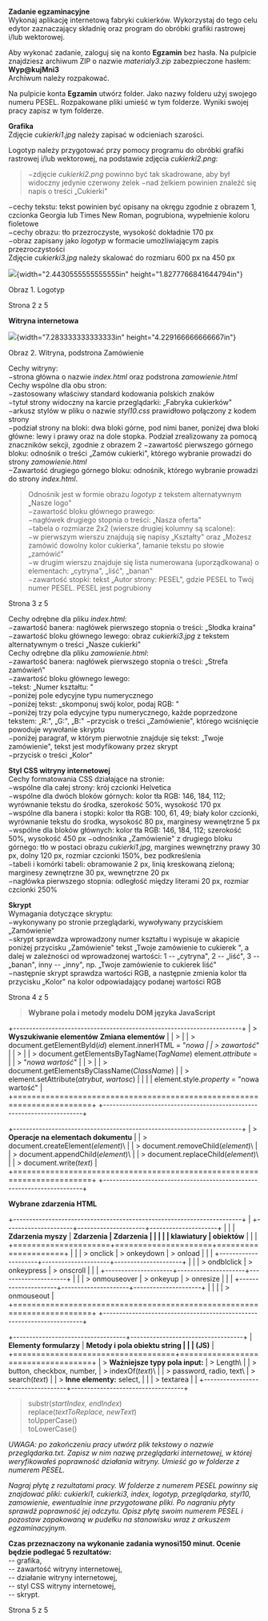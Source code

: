 **Zadanie egzaminacyjne**\
Wykonaj aplikację internetową fabryki cukierków. Wykorzystaj do tego
celu edytor zaznaczający składnię oraz program do obróbki grafiki
rastrowej i/lub wektorowej.

Aby wykonać zadanie, zaloguj się na konto **Egzamin** bez hasła. Na
pulpicie znajdziesz archiwum ZIP o nazwie *materialy3.zip* zabezpieczone
hasłem: **Wyp@kujMni3**\
Archiwum należy rozpakować.

Na pulpicie konta **Egzamin** utwórz folder. Jako nazwy folderu użyj
swojego numeru PESEL. Rozpakowane pliki umieść w tym folderze. Wyniki
swojej pracy zapisz w tym folderze.

**Grafika**\
Zdjęcie *cukierki1.jpg* należy zapisać w odcieniach szarości.

Logotyp należy przygotować przy pomocy programu do obróbki grafiki
rastrowej i/lub wektorowej, na podstawie zdjęcia *cukierki2.png*:

> −zdjęcie *cukierki2.png* powinno być tak skadrowane, aby był widoczny
> jedynie czerwony żelek −nad żelkiem powinien znaleźć się napis o
> treści „Cukierki"

−cechy tekstu: tekst powinien być opisany na okręgu zgodnie z obrazem 1,
czcionka Georgia lub Times New Roman, pogrubiona, wypełnienie koloru
fioletowe\
−cechy obrazu: tło przezroczyste, wysokość dokładnie 170 px\
−obraz zapisany jako *logotyp* w formacie umożliwiającym zapis
przezroczystości\
Zdjęcie *cukierki3.jpg* należy skalować do rozmiaru 600 px na 450 px

![](vertopal_cffd48df1a914818a5c3ae95c2811385/media/image1.png){width="2.4430555555555555in"
height="1.8277766841644794in"}

Obraz 1. Logotyp

Strona 2 z 5

**Witryna internetowa**

![](vertopal_cffd48df1a914818a5c3ae95c2811385/media/image2.png){width="7.283333333333333in"
height="4.229166666666667in"}

Obraz 2. Witryna, podstrona Zamówienie

Cechy witryny:\
−strona główna o nazwie *index.html* oraz podstrona *zamowienie.html*\
Cechy wspólne dla obu stron:\
−zastosowany właściwy standard kodowania polskich znaków\
−tytuł strony widoczny na karcie przeglądarki: „Fabryka cukierków"\
−arkusz stylów w pliku o nazwie *styl10.css* prawidłowo połączony z
kodem strony\
−podział strony na bloki: dwa bloki górne, pod nimi baner, poniżej dwa
bloki główne: lewy i prawy oraz na dole stopka. Podział zrealizowany za
pomocą znaczników sekcji, zgodnie z obrazem 2 −zawartość pierwszego
górnego bloku: odnośnik o treści „Zamów cukierki", którego wybranie
prowadzi do strony *zamowienie.html*\
−Zawartość drugiego górnego bloku: odnośnik, którego wybranie prowadzi
do strony *index.html*.

> Odnośnik jest w formie obrazu *logotyp* z tekstem alternatywnym „Nasze
> logo"\
> −zawartość bloku głównego prawego:\
> −nagłówek drugiego stopnia o treści: „Nasza oferta"\
> −tabela o rozmiarze 2x2 (wiersze drugiej kolumny są scalone):\
> −w pierwszym wierszu znajdują się napisy „Kształty" oraz „Możesz
> zamówić dowolny kolor cukierka", łamanie tekstu po słowie „zamówić"\
> −w drugim wierszu znajduje się lista numerowana (uporządkowana) o
> elementach: „cytryna", „liść", „banan"\
> −zawartość stopki: tekst „Autor strony: PESEL", gdzie PESEL to Twój
> numer PESEL. PESEL jest pogrubiony

Strona 3 z 5

Cechy odrębne dla pliku *index.html*:\
−zawartość banera: nagłówek pierwszego stopnia o treści: „Słodka
kraina"\
−zawartość bloku głównego lewego: obraz *cukierki3.jpg* z tekstem
alternatywnym o treści „Nasze cukierki"\
Cechy odrębne dla pliku *zamowienie.html*:\
−zawartość banera: nagłówek pierwszego stopnia o treści: „Strefa
zamówień"\
−zawartość bloku głównego lewego:\
−tekst: „Numer kształtu: "\
−poniżej pole edycyjne typu numerycznego\
−poniżej tekst: „skomponuj swój kolor, podaj RGB: "\
−poniżej trzy pola edycyjne typu numerycznego, każde poprzedzone
tekstem: „R:", „G:", „B:" −przycisk o treści „Zamówienie", którego
wciśnięcie powoduje wywołanie skryptu\
−poniżej paragraf, w którym pierwotnie znajduje się tekst: „Twoje
zamówienie", tekst jest modyfikowany przez skrypt\
−przycisk o treści „Kolor"

**Styl CSS witryny internetowej**\
Cechy formatowania CSS działające na stronie:\
−wspólne dla całej strony: krój czcionki Helvetica\
−wspólne dla dwóch bloków górnych: kolor tła RGB: 146, 184, 112;
wyrównanie tekstu do środka, szerokość 50%, wysokość 170 px\
−wspólne dla banera i stopki: kolor tła RGB: 100, 61, 49; biały kolor
czcionki, wyrównanie tekstu do środka, wysokość 80 px, marginesy
wewnętrzne 5 px\
−wspólne dla bloków głównych: kolor tła RGB: 146, 184, 112; szerokość
50%, wysokość 450 px −odnośnika „Zamówienie" z drugiego bloku górnego:
tło w postaci obrazu *cukierki1.jpg*, margines wewnętrzny prawy 30 px,
dolny 120 px, rozmiar czcionki 150%, bez podkreślenia\
−tabeli i komórki tabeli: obramowanie 2 px, linią kreskowaną zieloną;
marginesy zewnętrzne 30 px, wewnętrzne 20 px\
−nagłówka pierwszego stopnia: odległość między literami 20 px, rozmiar
czcionki 250%

**Skrypt**\
Wymagania dotyczące skryptu:\
−wykonywany po stronie przeglądarki, wywoływany przyciskiem
„Zamówienie"\
−skrypt sprawdza wprowadzony numer kształtu i wypisuje w akapicie
poniżej przycisku „Zamówienie" tekst „Twoje zamówienie to cukierek ", a
dalej w zależności od wprowadzonej wartości: 1 -- „cytryna", 2 --
„liść", 3 -- „banan", inny -- „inny", np. „Twoje zamówienie to cukierek
liść"\
−następnie skrypt sprawdza wartości RGB, a następnie zmienia kolor tła
przycisku „Kolor" na kolor odpowiadający podanej wartości RGB

Strona 4 z 5

> **Wybrane pola i metody modelu DOM języka JavaScript**

+-----------------------------------------------------------------------+
| > **Wyszukiwanie elementów** **Zmiana elementów**                     |
| >                                                                     |
| > document.getElementById(*id*) element.innerHTML = "*nowa            |
| > zawartość*"                                                         |
| >                                                                     |
| > document.getElementsByTagName(*TagName*) element.*attribute* =      |
| > "*nowa wartość*"                                                    |
| >                                                                     |
| > document.getElementsByClassName(*ClassName*)                        |
| > element.setAttribute(*atrybut*, *wartosc*)                          |
|                                                                       |
| element.style.*property* = "nowa wartość"                             |
+=======================================================================+
+-----------------------------------------------------------------------+

+-----------------------------------------------------------------------+
| > **Operacje na elementach dokumentu**                                |
| > document.createElement(*element*)\                                  |
| > document.removeChild(*element*)\                                    |
| > document.appendChild(*element*)\                                    |
| > document.replaceChild(*element*)\                                   |
| > document.write(*text*)                                              |
+=======================================================================+
+-----------------------------------------------------------------------+

**Wybrane zdarzenia HTML**

+-----------------------------------------------------------------------+
| +---------------------+---------------------+---------------------+   |
| | **Zdarzenia myszy** | **Zdarzenia         | **Zdarzenia         |   |
| |                     | klawiatury**        | obiektów**          |   |
| +=====================+=====================+=====================+   |
| | > onclick           | > onkeydown         | > onload            |   |
| +---------------------+---------------------+---------------------+   |
| | > ondblclick        | > onkeypress        | > onscroll          |   |
| +---------------------+---------------------+---------------------+   |
| | > onmouseover       | > onkeyup           | > onresize          |   |
| +---------------------+---------------------+---------------------+   |
|                                                                       |
| > onmouseout                                                          |
+=======================================================================+
+-----------------------------------------------------------------------+

+-----------------------------------+-----------------------------------+
| **Elementy formularzy**           | **Metody i pola obiektu string    |
|                                   | (JS)**                            |
+===================================+===================================+
| > **Ważniejsze typy pola input:** | > Length\                         |
| > button, checkbox, number,       | > indexOf(*text*)\                |
| > password, radio, text\          | > search(*text*)                  |
| > **Inne elementy:** select,      |                                   |
| > textarea                        |                                   |
+-----------------------------------+-----------------------------------+

> substr(*startIndex, endIndex*)\
> replace(*textToReplace, newText*)\
> toUpperCase()\
> toLowerCase()

*UWAGA: po zakończeniu pracy utwórz plik tekstowy o nazwie
przeglądarka.txt. Zapisz w nim nazwę przeglądarki internetowej, w której
weryfikowałeś poprawność działania witryny. Umieść go w folderze z
numerem PESEL.*

*Nagraj płytę z rezultatami pracy. W folderze z numerem PESEL powinny
się znajdować pliki: cukierki1, cukierki3, index, logotyp, przeglądarka,
styl10, zamowienie, ewentualnie inne przygotowane pliki. Po nagraniu
płyty sprawdź poprawność jej odczytu. Opisz płytę swoim numerem PESEL i
pozostaw zapakowaną w pudełku na stanowisku wraz z arkuszem
egzaminacyjnym.*

**Czas przeznaczony na wykonanie zadania wynosi150 minut. Ocenie będzie
podlegać 5 rezultatów:**\
-- grafika,\
-- zawartość witryny internetowej,\
-- działanie witryny internetowej,\
-- styl CSS witryny internetowej,\
-- skrypt.

Strona 5 z 5
